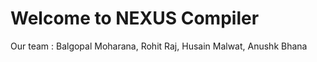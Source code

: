 # Welcome to NEXUS Compiler


Our team : Balgopal Moharana,  Rohit Raj,  Husain Malwat,  Anushk Bhana 
